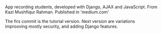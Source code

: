 App recording students, developed with Django, AJAX and JavaScript. From Kazi Mushfiqur Rahman. Published in 'medium.com'

The firs commit is the tutorial  version. Next version are variations improoving mostly security, and adding Django features.
